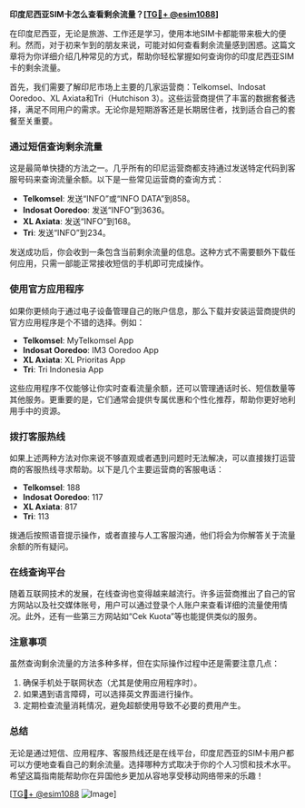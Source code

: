 **印度尼西亚SIM卡怎么查看剩余流量？[[TG💪+ @esim1088](https://t.me/s/esim1088)]**

在印度尼西亚，无论是旅游、工作还是学习，使用本地SIM卡都能带来极大的便利。然而，对于初来乍到的朋友来说，可能对如何查看剩余流量感到困惑。这篇文章将为你详细介绍几种常见的方式，帮助你轻松掌握如何查询你的印度尼西亚SIM卡的剩余流量。

首先，我们需要了解印尼市场上主要的几家运营商：Telkomsel、Indosat Ooredoo、XL Axiata和Tri（Hutchison 3）。这些运营商提供了丰富的数据套餐选择，满足不同用户的需求。无论你是短期游客还是长期居住者，找到适合自己的套餐至关重要。

### **通过短信查询剩余流量**

这是最简单快捷的方法之一。几乎所有的印尼运营商都支持通过发送特定代码到客服号码来查询流量余额。以下是一些常见运营商的查询方式：

- **Telkomsel**: 发送“INFO”或“INFO DATA”到858。
- **Indosat Ooredoo**: 发送“INFO”到3636。
- **XL Axiata**: 发送“INFO”到168。
- **Tri**: 发送“INFO”到234。

发送成功后，你会收到一条包含当前剩余流量的信息。这种方式不需要额外下载任何应用，只需一部能正常接收短信的手机即可完成操作。

### **使用官方应用程序**

如果你更倾向于通过电子设备管理自己的账户信息，那么下载并安装运营商提供的官方应用程序是个不错的选择。例如：

- **Telkomsel**: MyTelkomsel App
- **Indosat Ooredoo**: IM3 Ooredoo App
- **XL Axiata**: XL Prioritas App
- **Tri**: Tri Indonesia App

这些应用程序不仅能够让你实时查看流量余额，还可以管理通话时长、短信数量等其他服务。更重要的是，它们通常会提供专属优惠和个性化推荐，帮助你更好地利用手中的资源。

### **拨打客服热线**

如果上述两种方法对你来说不够直观或者遇到问题时无法解决，可以直接拨打运营商的客服热线寻求帮助。以下是几个主要运营商的客服电话：

- **Telkomsel**: 188
- **Indosat Ooredoo**: 117
- **XL Axiata**: 817
- **Tri**: 113

拨通后按照语音提示操作，或者直接与人工客服沟通，他们将会为你解答关于流量余额的所有疑问。

### **在线查询平台**

随着互联网技术的发展，在线查询也变得越来越流行。许多运营商推出了自己的官方网站以及社交媒体账号，用户可以通过登录个人账户来查看详细的流量使用情况。此外，还有一些第三方网站如“Cek Kuota”等也能提供类似的服务。

### **注意事项**

虽然查询剩余流量的方法多种多样，但在实际操作过程中还是需要注意几点：

1. 确保手机处于联网状态（尤其是使用应用程序时）。
2. 如果遇到语言障碍，可以选择英文界面进行操作。
3. 定期检查流量消耗情况，避免超额使用导致不必要的费用产生。

### **总结**

无论是通过短信、应用程序、客服热线还是在线平台，印度尼西亚的SIM卡用户都可以方便地查看自己的剩余流量。选择哪种方式取决于你的个人习惯和技术水平。希望这篇指南能帮助你在异国他乡更加从容地享受移动网络带来的乐趣！

[[TG💪+ @esim1088](https://t.me/s/esim1088) ![Image](https://i.postimg.cc/4NQfJmqS/Snipaste-2025-05-13-00-14-12.png)]